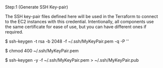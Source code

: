 Step:1 (Generate SSH Key-pair)

The SSH key-pair files defined here will be used in the Terraform to connect to the EC2 instances with this credential. Intentionally, all components use the same certificate for ease of use, but you can have different ones if required.

$ ssh-keygen -t rsa -b 2048 -f ~/.ssh/MyKeyPair.pem -q -P ''

$ chmod 400 ~/.ssh/MyKeyPair.pem

$ ssh-keygen -y -f ~/.ssh/MyKeyPair.pem > ~/.ssh/MyKeyPair.pub
